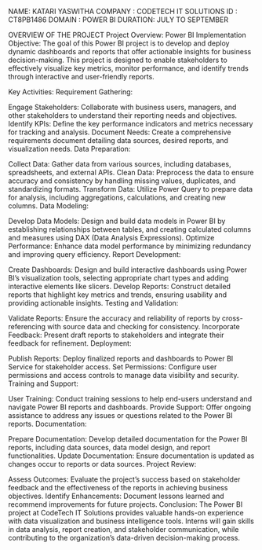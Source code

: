 NAME: KATARI YASWITHA
COMPANY : CODETECH IT SOLUTIONS
ID : CT8PB1486
DOMAIN : POWER BI
DURATION: JULY TO SEPTEMBER

OVERVIEW OF THE PROJECT
Project Overview: Power BI Implementation
Objective:
The goal of this Power BI project is to develop and deploy dynamic dashboards and reports that offer actionable insights for business decision-making. This project is designed to enable stakeholders to effectively visualize key metrics, monitor performance, and identify trends through interactive and user-friendly reports.

Key Activities:
Requirement Gathering:

Engage Stakeholders: Collaborate with business users, managers, and other stakeholders to understand their reporting needs and objectives.
Identify KPIs: Define the key performance indicators and metrics necessary for tracking and analysis.
Document Needs: Create a comprehensive requirements document detailing data sources, desired reports, and visualization needs.
Data Preparation:

Collect Data: Gather data from various sources, including databases, spreadsheets, and external APIs.
Clean Data: Preprocess the data to ensure accuracy and consistency by handling missing values, duplicates, and standardizing formats.
Transform Data: Utilize Power Query to prepare data for analysis, including aggregations, calculations, and creating new columns.
Data Modeling:

Develop Data Models: Design and build data models in Power BI by establishing relationships between tables, and creating calculated columns and measures using DAX (Data Analysis Expressions).
Optimize Performance: Enhance data model performance by minimizing redundancy and improving query efficiency.
Report Development:

Create Dashboards: Design and build interactive dashboards using Power BI’s visualization tools, selecting appropriate chart types and adding interactive elements like slicers.
Develop Reports: Construct detailed reports that highlight key metrics and trends, ensuring usability and providing actionable insights.
Testing and Validation:

Validate Reports: Ensure the accuracy and reliability of reports by cross-referencing with source data and checking for consistency.
Incorporate Feedback: Present draft reports to stakeholders and integrate their feedback for refinement.
Deployment:

Publish Reports: Deploy finalized reports and dashboards to Power BI Service for stakeholder access.
Set Permissions: Configure user permissions and access controls to manage data visibility and security.
Training and Support:

User Training: Conduct training sessions to help end-users understand and navigate Power BI reports and dashboards.
Provide Support: Offer ongoing assistance to address any issues or questions related to the Power BI reports.
Documentation:

Prepare Documentation: Develop detailed documentation for the Power BI reports, including data sources, data model design, and report functionalities.
Update Documentation: Ensure documentation is updated as changes occur to reports or data sources.
Project Review:

Assess Outcomes: Evaluate the project’s success based on stakeholder feedback and the effectiveness of the reports in achieving business objectives.
Identify Enhancements: Document lessons learned and recommend improvements for future projects.
Conclusion:
The Power BI project at CodeTech IT Solutions provides valuable hands-on experience with data visualization and business intelligence tools. Interns will gain skills in data analysis, report creation, and stakeholder communication, while contributing to the organization’s data-driven decision-making process.
